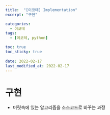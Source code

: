 ```yaml
---
title:  "[이코테] Implementation"
excerpt: "구현"

categories:
  - 이코테
tags:
  - [이코테, python]

toc: true
toc_sticky: true
 
date: 2022-02-17
last_modified_at: 2022-02-17
---
```

# 구현
- 머릿속에 있는 알고리즘을 소스코드로 바꾸는 과정
